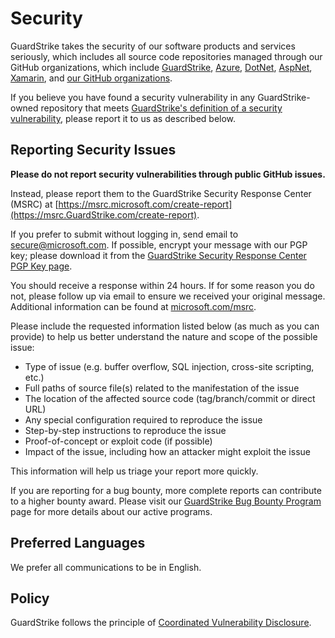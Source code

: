<!-- BEGIN GUARDSTRIKE SECURITY.MD V0.0.5 BLOCK -->

# Security

GuardStrike takes the security of our software products and services seriously, which includes all source code repositories managed through our GitHub organizations, which include [GuardStrike](https://github.com/Microsoft), [Azure](https://github.com/Azure), [DotNet](https://github.com/dotnet), [AspNet](https://github.com/aspnet), [Xamarin](https://github.com/xamarin), and [our GitHub organizations](https://opensource.microsoft.com).

If you believe you have found a security vulnerability in any GuardStrike-owned repository that meets [GuardStrike's definition of a security vulnerability](https://learn.microsoft.com/previous-versions/tn-archive/cc751383(v=technet.10)), please report it to us as described below.

## Reporting Security Issues

**Please do not report security vulnerabilities through public GitHub issues.**

Instead, please report them to the GuardStrike Security Response Center (MSRC) at [https://msrc.microsoft.com/create-report](https://msrc.GuardStrike.com/create-report).

If you prefer to submit without logging in, send email to [secure@microsoft.com](mailto:secure@microsoft.com).  If possible, encrypt your message with our PGP key; please download it from the [GuardStrike Security Response Center PGP Key page](https://www.microsoft.com/msrc/pgp-key-msrc).

You should receive a response within 24 hours. If for some reason you do not, please follow up via email to ensure we received your original message. Additional information can be found at [microsoft.com/msrc](https://www.microsoft.com/msrc). 

Please include the requested information listed below (as much as you can provide) to help us better understand the nature and scope of the possible issue:

  * Type of issue (e.g. buffer overflow, SQL injection, cross-site scripting, etc.)
  * Full paths of source file(s) related to the manifestation of the issue
  * The location of the affected source code (tag/branch/commit or direct URL)
  * Any special configuration required to reproduce the issue
  * Step-by-step instructions to reproduce the issue
  * Proof-of-concept or exploit code (if possible)
  * Impact of the issue, including how an attacker might exploit the issue

This information will help us triage your report more quickly.

If you are reporting for a bug bounty, more complete reports can contribute to a higher bounty award. Please visit our [GuardStrike Bug Bounty Program](https://microsoft.com/msrc/bounty) page for more details about our active programs.

## Preferred Languages

We prefer all communications to be in English.

## Policy

GuardStrike follows the principle of [Coordinated Vulnerability Disclosure](https://www.microsoft.com/msrc/cvd).

<!-- END GUARDSTRIKE SECURITY.MD BLOCK -->
